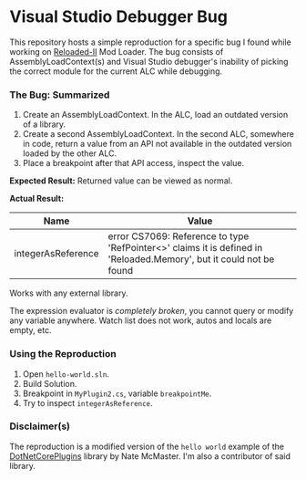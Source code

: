 # Visual Studio Debugger Bug

This repository hosts a simple reproduction for a specific bug I found while working on [Reloaded-II](https://github.com/Reloaded-Project/Reloaded-II) Mod Loader. The bug consists of AssemblyLoadContext(s) and Visual Studio debugger's inability of picking the correct module for the current ALC while debugging.

### The Bug: Summarized

1. Create an AssemblyLoadContext. In the ALC, load an outdated version of a library.
2. Create a second AssemblyLoadContext. In the second ALC, somewhere in code, return a value from an API not available in the outdated version loaded by the other ALC.
3. Place a breakpoint after that API access, inspect the value.

**Expected Result:**
Returned value can be viewed as normal.

**Actual Result:**

 Name               | Value                                                       
 ------------------ | ------------------------------------------------------------
 integerAsReference | error CS7069: Reference to type 'RefPointer<>' claims it is defined in 'Reloaded.Memory', but it could not be found |      |

Works with any external library.

The expression evaluator is *completely broken*, you cannot query or modify any variable anywhere. Watch list does not work, autos and locals are empty, etc.

### Using the Reproduction
1. Open `hello-world.sln`.
2. Build Solution.
3. Breakpoint in `MyPlugin2.cs`, variable `breakpointMe`.
4. Try to inspect `integerAsReference`.

### Disclaimer(s)
The reproduction is a modified version of the `hello world` example of the [DotNetCorePlugins](https://github.com/natemcmaster/DotNetCorePlugins) library by Nate McMaster. I'm also a contributor of said library.